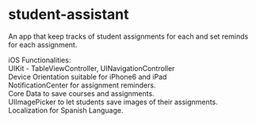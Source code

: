 # student-assistant
An app that keep tracks of student assignments for each and set reminds for each assignment.  

iOS Functionalities:  
UIKit - TableViewController, UINavigationController  
Device Orientation suitable for iPhone6 and iPad  
NotificationCenter for assignment reminders.  
Core Data to save courses and assignments.  
UIImagePicker to let students save images of their assignments.  
Localization for Spanish Language.    
